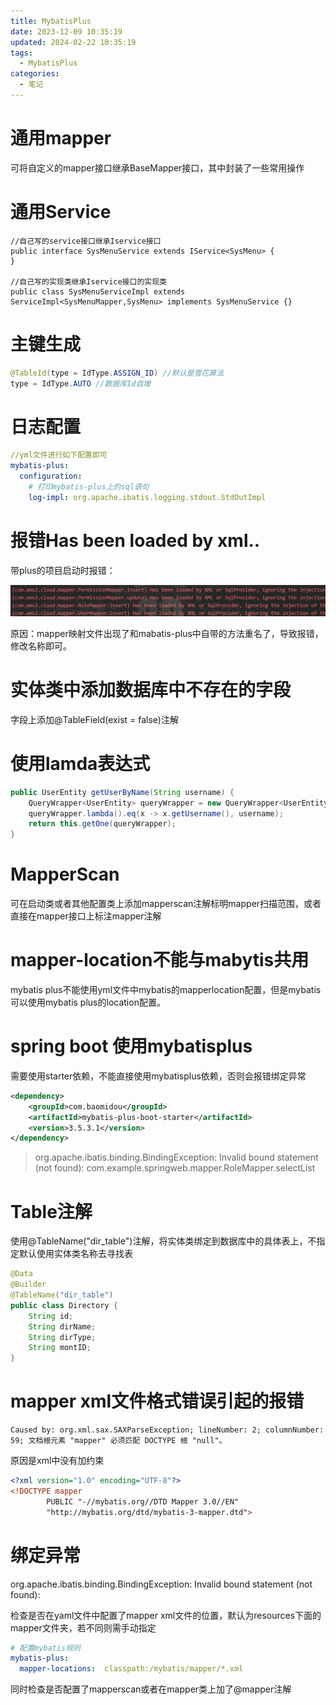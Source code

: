 ```yaml
---
title: MybatisPlus
date: 2023-12-09 10:35:19
updated: 2024-02-22 10:35:19
tags:
  - MybatisPlus
categories:
  - 笔记
---
```


# 通用mapper

可将自定义的mapper接口继承BaseMapper接口，其中封装了一些常用操作

# 通用Service

```cml
//自己写的service接口继承Iservice接口
public interface SysMenuService extends IService<SysMenu> {
}

//自己写的实现类继承Iservice接口的实现类
public class SysMenuServiceImpl extends ServiceImpl<SysMenuMapper,SysMenu> implements SysMenuService {}
```

# 主键生成

```java
@TableId(type = IdType.ASSIGN_ID) //默认是雪花算法
type = IdType.AUTO //数据库Id自增
```

# 日志配置

```yaml
//yml文件进行如下配置即可
mybatis-plus:
  configuration:
    # 打印mybatis-plus上的sql语句
    log-impl: org.apache.ibatis.logging.stdout.StdOutImpl
```

# 报错Has been loaded by xml..

带plus的项目启动时报错：

![image-20231208151338761](MybatisPlus/image-20231208151338761.png)

原因：mapper映射文件出现了和mabatis-plus中自带的方法重名了，导致报错，修改名称即可。

# 实体类中添加数据库中不存在的字段

字段上添加@TableField(exist = false)注解

# 使用lamda表达式

```java
public UserEntity getUserByName(String username) {
    QueryWrapper<UserEntity> queryWrapper = new QueryWrapper<UserEntity>();
    queryWrapper.lambda().eq(x -> x.getUsername(), username);
    return this.getOne(queryWrapper);
}
```

# MapperScan

可在启动类或者其他配置类上添加mapperscan注解标明mapper扫描范围，或者直接在mapper接口上标注mapper注解

# mapper-location不能与mabytis共用

mybatis plus不能使用yml文件中mybatis的mapperlocation配置，但是mybatis可以使用mybatis plus的location配置。

# spring boot 使用mybatisplus

需要使用starter依赖，不能直接使用mybatisplus依赖，否则会报错绑定异常

```xml
<dependency>
    <groupId>com.baomidou</groupId>
    <artifactId>mybatis-plus-boot-starter</artifactId>
    <version>3.5.3.1</version>
</dependency>
```

> org.apache.ibatis.binding.BindingException: Invalid bound statement (not found): com.example.springweb.mapper.RoleMapper.selectList

# Table注解

使用@TableName("dir_table")注解，将实体类绑定到数据库中的具体表上，不指定默认使用实体类名称去寻找表

```java
@Data
@Builder
@TableName("dir_table")
public class Directory {
    String id;
    String dirName;
    String dirType;
    String montID;
}
```

# mapper xml文件格式错误引起的报错

```
Caused by: org.xml.sax.SAXParseException; lineNumber: 2; columnNumber: 59; 文档根元素 "mapper" 必须匹配 DOCTYPE 根 "null"。
```

原因是xml中没有加约束

```xml
<?xml version="1.0" encoding="UTF-8"?>
<!DOCTYPE mapper
        PUBLIC "-//mybatis.org//DTD Mapper 3.0//EN"
        "http://mybatis.org/dtd/mybatis-3-mapper.dtd">
```

# 绑定异常

org.apache.ibatis.binding.BindingException: Invalid bound statement (not found):

检查是否在yaml文件中配置了mapper xml文件的位置，默认为resources下面的mapper文件夹，若不同则需手动指定

```yaml
# 配置mybatis规则
mybatis-plus:
  mapper-locations:  classpath:/mybatis/mapper/*.xml
```

同时检查是否配置了mapperscan或者在mapper类上加了@mapper注解

